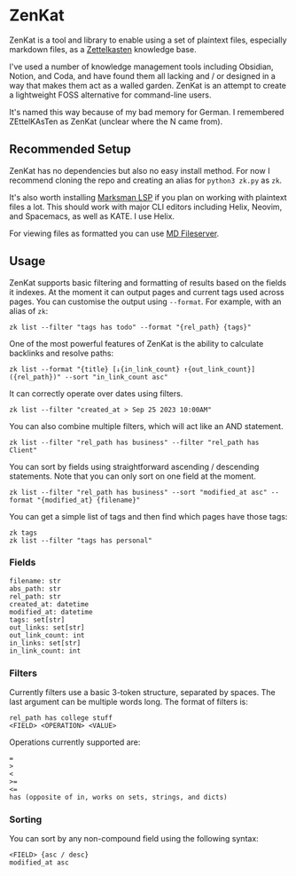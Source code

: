 # ZenKat

ZenKat is a tool and library to enable using a set of plaintext files, especially markdown files, as a [Zettelkasten](https://en.wikipedia.org/wiki/Zettelkasten) knowledge base.

I've used a number of knowledge management tools including Obsidian, Notion, and Coda, and have found them all lacking and / or designed in a way that makes them act as a walled garden. ZenKat is an attempt to create a lightweight FOSS alternative for command-line users.

It's named this way because of my bad memory for German. I remembered ZEttelKAsTen as ZenKat (unclear where the N came from).

## Recommended Setup

ZenKat has no dependencies but also no easy install method. For now I recommend cloning the repo and creating an alias for `python3 zk.py` as `zk`.

It's also worth installing [Marksman LSP](https://github.com/artempyanykh/marksman) if you plan on working with plaintext files a lot. This should work with major CLI editors including Helix, Neovim, and Spacemacs, as well as KATE. I use Helix.

For viewing files as formatted you can use [MD Fileserver](https://github.com/commenthol/md-fileserver).

## Usage

ZenKat supports basic filtering and formatting of results based on the fields it indexes. At the moment it can output pages and current tags used across pages. You can customise the output using `--format`. For example, with an alias of `zk`:

```
zk list --filter "tags has todo" --format "{rel_path} {tags}"
```

One of the most powerful features of ZenKat is the ability to calculate backlinks and resolve paths:
```
zk list --format "{title} [↓{in_link_count} ↑{out_link_count}] ({rel_path})" --sort "in_link_count asc"
```

It can correctly operate over dates using filters.

```
zk list --filter "created_at > Sep 25 2023 10:00AM"
```

You can also combine multiple filters, which will act like an AND statement.

```
zk list --filter "rel_path has business" --filter "rel_path has Client"
```

You can sort by fields using straightforward ascending / descending statements. Note that you can only sort on one field at the moment.

```
zk list --filter "rel_path has business" --sort "modified_at asc" --format "{modified_at} {filename}"
```

You can get a simple list of tags and then find which pages have those tags:

```
zk tags
zk list --filter "tags has personal"
```

### Fields

```
filename: str
abs_path: str
rel_path: str
created_at: datetime
modified_at: datetime
tags: set[str]
out_links: set[str]
out_link_count: int
in_links: set[str]
in_link_count: int
```

### Filters

Currently filters use a basic 3-token structure, separated by spaces. The last argument can be multiple words long. The format of filters is:

```
rel_path has college stuff
<FIELD> <OPERATION> <VALUE>
```

Operations currently supported are:

```
=
>
<
>=
<=
has (opposite of in, works on sets, strings, and dicts)
```

### Sorting

You can sort by any non-compound field using the following syntax:

```
<FIELD> {asc / desc}
modified_at asc
```